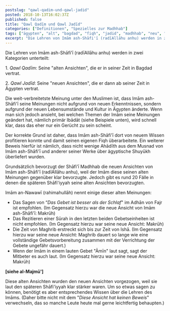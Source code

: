 ```yaml
---
postslug: "qawl-qadim-und-qawl-jadid"
posted: 2018-10-13T16:02:37Z
published: false
title: "Qawl Qadīm und Qawl Jadīd"
categories: ["Definitionen", "Spezielles zur Madhhab"]
tags: ["ägypten", "alt", "bagdad", "fiqh", "jadid", "madhhab", "neu", "qadim", "qawl", "shafi"]
excerpt: "Die Lehren von Imām ash-Shāfi'ī (radīAllāhu anhu) werden in zwei Kategorien unterteilt:1\. _Qawl Qa..."
---
```


Die Lehren von Imām ash-Shāfi'ī (radīAllāhu anhu) werden in zwei Kategorien unterteilt:

1\. _Qawl Qadīm_: Seine "alten Ansichten", die er in seiner Zeit in Bagdad vertrat.

2\. _Qawl Jadīd_: Seine "neuen Ansichten", die er dann ab seiner Zeit in Ägypten vertrat.

Die weit-verbreitetste Meinung unter den Muslimen ist, dass Imām ash-Shāfi'ī seine Meinungen nicht aufgrund von neuen Erkenntnissen, sondern aufgrund der neuen Lebensumstände und Kultur in Ägypten änderte. Wenn man sich jedoch ansieht, bei welchen Themen der Imām seine Meinungen geändert hat, nämlich primär Ibādāt (siehe Beispiele unten), wird schnell klar, dass das eher nur ein Gerücht zu sein scheint.

Der korrekte Grund ist daher, dass Imām ash-Shāfi'ī dort von neuem Wissen profitieren konnte und damit seinen eigenen Fiqh überarbeitete. Ein weiterer Beweis hierfür ist nämlich, dass nicht wenige Ahādīth aus dem Musnad von Imām ash-Shāfi'ī und anderer seiner Werke über ägyptische Shuyūkh überliefert wurden.

Grundsätzlich bevorzugt der Shāfi'ī Madhhab die neuen Ansichten von Imām ash-Shāfi'ī (radīAllāhu anhu), weil der Imām diese seinen alten Meinungen gegenüber klar bevorzugte. Jedoch gibt es rund 20 Fälle in denen die späteren Shāfi'iyyah seine alten Ansichten bevorzugten.

Imām an-Nawawī (rahimahullāh) nennt einige dieser alten Meinungen:

- Das Sagen von “_Das Gebet ist besser als der Schlaf_" im Adhān von Fajr ist empfohlen. (Im Gegensatz hierzu war die neue Ansicht von Imām ash-Shāfi'ī: Makrūh)
- Das Rezitieren einer Sūrah in den letzten beiden Gebetseinheiten ist nicht empfohlen. (Im Gegensatz hierzu war seine neue Ansicht: Makrūh)
- Die Zeit von Maghrib erstreckt sich bis zur Zeit von Ishā.
(Im Gegensatz hierzu war seine neue Ansicht: Maghrib dauert so lange wie eine vollständige Gebetsvorbereitung zusammen mit der Verrichtung der Gebete ungefähr dauert.)
- Wenn der Imām in einem lauten Gebet "Āmīn" laut sagt, sagt der Mitbeter es auch laut. (Im Gegensatz hierzu war seine neue Ansicht: Makrūh)

**[siehe al-Majmū']**

Diese alten Ansichten wurden den neuen Ansichten vorgezogen, weil sie laut den späteren Shāfi'iyyah klar stärker waren. Um so etwas sagen zu können, benötigt es aber entsprechendes Wissen über die Lehren des Imāms. (Daher bitte nicht mit dem "_Diese Ansicht hat keinen Beweis_" verwechseln, das so manche Leute heute mal gerne leichtfertig behaupten.)
